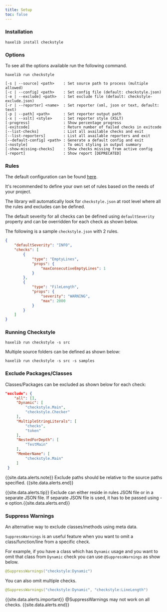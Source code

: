 ```yaml
---
title: Setup
toc: false
---
```


### Installation

```
haxelib install checkstyle
```

### Options

To see all the options available run the following command.

```
haxelib run checkstyle
```

```
[-s | --source] <path>    : Set source path to process (multiple allowed)
[-c | --config] <path>    : Set config file (default: checkstyle.json)
[-e | --exclude] <path>   : Set exclude file (default: checkstyle-exclude.json)
[-r | --reporter] <name>  : Set reporter (xml, json or text, default: text)
[-p | --path] <path>      : Set reporter output path
[-x | --xslt] <style>     : Set reporter style (XSLT)
[-progress]               : Show percentage progress
[-exitcode]               : Return number of failed checks in exitcode
[--list-checks]           : List all available checks and exit
[--list-reporters]        : List all available reporters and exit
[--default-config] <path> : Generate a default config and exit
[-nostyle]                : To omit styling in output summary
[-show-missing-checks]    : Show checks missing from active config
[-report]                 : Show report [DEPRECATED]
```

### Rules

The default configuration can be found [here](https://github.com/HaxeCheckstyle/haxe-checkstyle/blob/dev/resources/default-config.json).

It's recommended to define your own set of rules based on the needs of your project.

The library will automatically look for `checkstyle.json` at root level where all the rules and excludes can be defined.

The default severity for all checks can be defined using `defaultSeverity` property and can be overridden for each check as shown below.

The following is a sample `checkstyle.json` with 2 rules.

```json
{
    "defaultSeverity": "INFO",
    "checks": [
        {
            "type": "EmptyLines",
            "props": {
                "maxConsecutiveEmptyLines": 1
            }
        },
        {
            "type": "FileLength",
            "props": {
                "severity": "WARNING",
                "max": 2000
            }
        }
    ]
}
```

### Running Checkstyle

```
haxelib run checkstyle -s src
```

Multiple source folders can be defined as shown below:

```
haxelib run checkstyle -s src -s samples
```

### Exclude Packages/Classes

Classes/Packages can be excluded as shown below for each check:

```json
"exclude": {
    "all": [],
     "Dynamic": [
         "checkstyle.Main",
         "checkstyle.Checker"
     ],
     "MultipleStringLiterals": [
         "checks",
         "token"
     ],
     "NestedForDepth": [
         "TestMain"
     ],
     "MemberName": [
         "checkstyle.Main"
     ]
 }
```

{{site.data.alerts.note}} Exclude paths should be relative to the source paths specified. {{site.data.alerts.end}}

{{site.data.alerts.tip}} Exclude can either reside in rules JSON file or in a separate JSON file. If separate JSON file is used, it has to be passed using -e option.{{site.data.alerts.end}}

### Suppress Warnings

An alternative way to exclude classes/methods using meta data.

`SuppressWarnings` is an useful feature when you want to omit a class/function/line from a specific check.

For example, if you have a class which has `Dynamic` usage and you want to omit that class from `Dynamic` check you can use `@SuppressWarnings` as show below.

```java
@SuppressWarnings("checkstyle:Dynamic")
```

You can also omit multiple checks.

```java
@SuppressWarnings("checkstyle:Dynamic", "checkstyle:LineLength")
```

{{site.data.alerts.important}} @SuppressWarnings may not work on all checks. {{site.data.alerts.end}}
